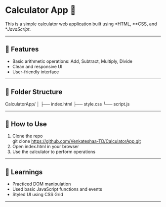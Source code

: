 # Calculator App 🧮

This is a simple calculator web application built using *HTML, **CSS, and **JavaScript*.

---

## 🔧 Features

- Basic arithmetic operations: Add, Subtract, Multiply, Divide
- Clean and responsive UI
- User-friendly interface

---



## 📂 Folder Structure

CalculatorApp/ │ ├── index.html ├── style.css └── script.js

---

## 🚀 How to Use

1. Clone the repo  
   git clone https://github.com/Venkateshaa-TD/CalculatorApp.git
2. Open index.html in your browser
3. Use the calculator to perform operations




---

## 🧠 Learnings

- Practiced DOM manipulation
- Used basic JavaScript functions and events
- Styled UI using CSS Grid

---
